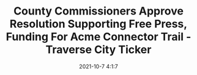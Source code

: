 ---
"title": "County Commissioners Approve Resolution Supporting Free Press, Funding For Acme Connector Trail - Traverse City Ticker"
"date": "2021-10-7 4:1:7"
"feed_name": "GOOGLENEWSCONSTRUCTION"
"feed_website": "https://news.google.com/search?q=construction%2Bincident&hl=en-US&gl=US&ceid=US:en"
"feed_rss": "https://news.google.com/rss/search?q=construction%2Bincident&hl=en-US&gl=US&ceid=US:en"
"link": "https://www.traverseticker.com/news/county-commissioners-approve-resolution-supporting-free-press-funding-for-acme-connector-trail/"
"source": "{'href': 'https://www.traverseticker.com', 'title': 'Traverse City Ticker'}"
"file": "_posts/2021-1-1-50f680d48fa692c1e9043c27bcf1c809e9bcd53e.md"
"accident": "0"
"drilling": "0"
"dead": "0"
"injured": "0"
"arrested": "0"
"place": "unknown place"
"where": "unknown site"
"causes": "unknown"
"place_uri": "unknown place"
---